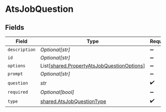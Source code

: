 # AtsJobQuestion


## Fields

| Field                                                                                              | Type                                                                                               | Required                                                                                           | Description                                                                                        |
| -------------------------------------------------------------------------------------------------- | -------------------------------------------------------------------------------------------------- | -------------------------------------------------------------------------------------------------- | -------------------------------------------------------------------------------------------------- |
| `description`                                                                                      | *Optional[str]*                                                                                    | :heavy_minus_sign:                                                                                 | N/A                                                                                                |
| `id`                                                                                               | *Optional[str]*                                                                                    | :heavy_minus_sign:                                                                                 | N/A                                                                                                |
| `options`                                                                                          | List[[shared.PropertyAtsJobQuestionOptions](../../models/shared/propertyatsjobquestionoptions.md)] | :heavy_minus_sign:                                                                                 | N/A                                                                                                |
| `prompt`                                                                                           | *Optional[str]*                                                                                    | :heavy_minus_sign:                                                                                 | N/A                                                                                                |
| `question`                                                                                         | *str*                                                                                              | :heavy_check_mark:                                                                                 | N/A                                                                                                |
| `required`                                                                                         | *Optional[bool]*                                                                                   | :heavy_minus_sign:                                                                                 | N/A                                                                                                |
| `type`                                                                                             | [shared.AtsJobQuestionType](../../models/shared/atsjobquestiontype.md)                             | :heavy_check_mark:                                                                                 | N/A                                                                                                |